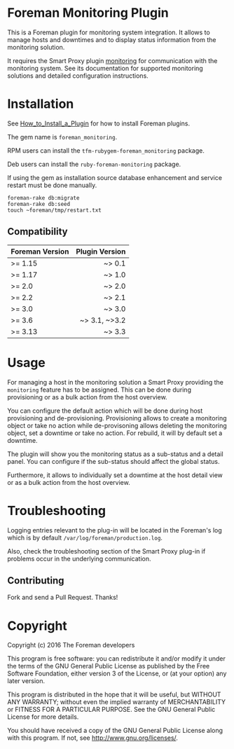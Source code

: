 # Foreman Monitoring Plugin

This is a Foreman plugin for monitoring system integration.
It allows to manage hosts and downtimes and to display status
information from the monitoring solution.

It requires the Smart Proxy plugin [monitoring](https://github.com/theforeman/smart_proxy_monitoring)
for communication with the monitoring system. See its documentation
for supported monitoring solutions and detailed configuration instructions.

# Installation

See [How_to_Install_a_Plugin](http://projects.theforeman.org/projects/foreman/wiki/How_to_Install_a_Plugin)
for how to install Foreman plugins.

The gem name is `foreman_monitoring`.

RPM users can install the `tfm-rubygem-foreman_monitoring` package.

Deb users can install the `ruby-foreman-monitoring` package.

If using the gem as installation source database enhancement and service restart must
be done manually.

```
foreman-rake db:migrate
foreman-rake db:seed
touch ~foreman/tmp/restart.txt
```

## Compatibility

| Foreman Version | Plugin Version |
| --------------- | --------------:|
| >= 1.15         | ~> 0.1         |
| >= 1.17         | ~> 1.0         |
| >= 2.0          | ~> 2.0         |
| >= 2.2          | ~> 2.1         |
| >= 3.0          | ~> 3.0         |
| >= 3.6          | ~> 3.1, ~>3.2  |
| >= 3.13         | ~> 3.3         |

# Usage

For managing a host in the monitoring solution a Smart Proxy providing
the `monitoring` feature has to be assigned. This can be done during
provisioning or as a bulk action from the host overview.

You can configure the default action which will be done during host
provisioning and de-provisioning. Provisioning allows to create a monitoring
object or take no action while de-provisoning allows deleting the monitoring
object, set a downtime or take no action. For rebuild, it will by default
set a downtime.

The plugin will show you the monitoring status as a sub-status and a detail
panel. You can configure if the sub-status should affect the global status.

Furthermore, it allows to individually set a downtime at the host detail view
or as a bulk action from the host overview.

# Troubleshooting

Logging entries relevant to the plug-in will be located in the Foreman's log
which is by default `/var/log/foreman/production.log`.

Also, check the troubleshooting section of the Smart Proxy plug-in if problems
occur in the underlying communication.

## Contributing

Fork and send a Pull Request. Thanks!

# Copyright
Copyright (c) 2016 The Foreman developers

This program is free software: you can redistribute it and/or modify
it under the terms of the GNU General Public License as published by
the Free Software Foundation, either version 3 of the License, or
(at your option) any later version.

This program is distributed in the hope that it will be useful,
but WITHOUT ANY WARRANTY; without even the implied warranty of
MERCHANTABILITY or FITNESS FOR A PARTICULAR PURPOSE.  See the
GNU General Public License for more details.

You should have received a copy of the GNU General Public License
along with this program.  If not, see <http://www.gnu.org/licenses/>.
